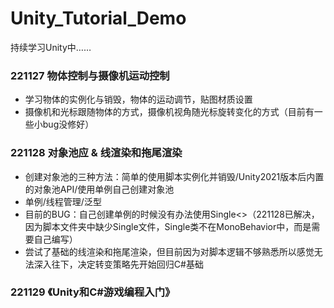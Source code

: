 # Unity_Tutorial_Demo
持续学习Unity中……

### 221127 物体控制与摄像机运动控制
- 学习物体的实例化与销毁，物体的运动调节，贴图材质设置
- 摄像机和光标跟随物体的方式，摄像机视角随光标旋转变化的方式（目前有一些小bug没修好）

### 221128 对象池应 & 线渲染和拖尾渲染
- 创建对象池的三种方法：简单的使用脚本实例化并销毁/Unity2021版本后内置的对象池API/使用单例自己创建对象池
- 单例/线程管理/泛型
- 目前的BUG：自己创建单例的时候没有办法使用Single<>（221128已解决，因为脚本文件夹中缺少Single文件，Single类不在MonoBehavior中，而是需要自己编写）
- 尝试了基础的线渲染和拖尾渲染，但目前因为对脚本逻辑不够熟悉所以感觉无法深入往下，决定转变策略先开始回归C#基础

### 221129 《Unity和C#游戏编程入门》
